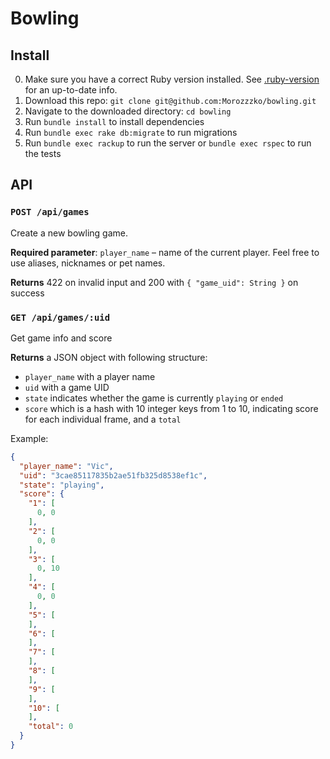 # Bowling

## Install

0. Make sure you have a correct Ruby version installed. See [.ruby-version](.ruby-version) for an up-to-date info.
1. Download this repo: `git clone git@github.com:Morozzzko/bowling.git`
2. Navigate to the downloaded directory: `cd bowling`
3. Run `bundle install` to install dependencies
4. Run `bundle exec rake db:migrate` to run migrations
4. Run `bundle exec rackup` to run the server or `bundle exec rspec` to run the tests

## API

### `POST /api/games`

Create a new bowling game.

**Required parameter**: `player_name` – name of the current player. Feel free to use aliases, nicknames or pet names.

**Returns** 422 on invalid input and 200 with `{ "game_uid": String }` on success

### `GET /api/games/:uid`

Get game info and score

**Returns** a JSON object with following structure:

* `player_name` with a player name
* `uid` with a game UID
* `state` indicates whether the game is currently `playing` or `ended`
* `score` which is a hash with 10 integer keys from 1 to 10, indicating score for each individual frame, and a `total`

Example:

```json
{
  "player_name": "Vic",
  "uid": "3cae85117835b2ae51fb325d8538ef1c",
  "state": "playing",
  "score": {
    "1": [
      0, 0
    ],
    "2": [
      0, 0
    ],
    "3": [
      0, 10
    ],
    "4": [
      0, 0
    ],
    "5": [
    ],
    "6": [
    ],
    "7": [
    ],
    "8": [
    ],
    "9": [
    ],
    "10": [
    ],
    "total": 0
  }
}
```
